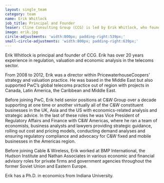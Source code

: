 ```yaml
---
layout: single_team
category: team
name: Erik Whitlock
job_title: Principal and Founder
teaser: Cline Consulting Group (CCG) is led by Erik Whitlock, who founded the company in 2011.
image: erik.jpg
circle-adjustments: 'width:800px; padding-right:539px;'
small-circle-adjustments: 'width:800px; padding-right:639px;'
---
```


Erik Whitlock is principal and founder of CCG. Erik has over 20 years experience in regulation, valuation and economic analysis in the telecoms sector.

From 2008 to 2012, Erik was a director within PricewaterhouseCoopers’ strategy and valuation practice. He was based in the Middle East but also supported PwC’s global telecoms practice out of region with projects in Canada, Latin America, the Caribbean and Middle East.

Before joining PwC, Erik held senior positions at C&W Group over a decade supporting at one time or another virtually all of the C&W constituent businesses in the UK, Asia and the US with economics-related analysis and strategic advice. In the last of these roles he was Vice President of Regulatory Affairs and Finance with C&W Americas, where he ran a team of economists, business analysts and lawyers providing strategic guidance, rolling out cost and pricing models, conducting demand analyses and ensuring regulatory compliance and advocacy for C&W fixed and mobile businesses in the Americas region.

Before joining Cable & Wireless, Erik worked at BMP International, the Hudson Institute and Nathan Associates in various economic and financial advisory roles for private firms and government agencies throughout the former Soviet Union and Eastern Europe.

Erik has a Ph.D. in economics from Indiana University.